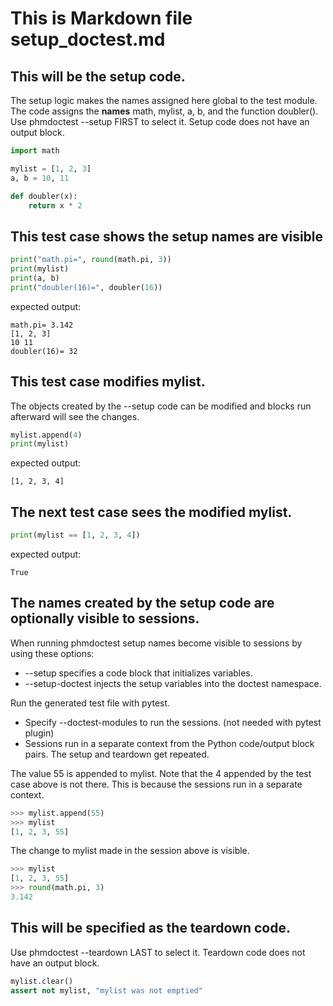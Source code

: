 # This is Markdown file setup_doctest.md

## This will be the setup code.
The setup logic makes the names assigned here global to the test module.
The code assigns the **names** math, mylist, a, b, and the function doubler().
Use phmdoctest --setup FIRST to select it.
Setup code does not have an output block.
```python
import math

mylist = [1, 2, 3]
a, b = 10, 11

def doubler(x):
    return x * 2
```

## This test case shows the setup names are visible
```python
print("math.pi=", round(math.pi, 3))
print(mylist)
print(a, b)
print("doubler(16)=", doubler(16))
```
expected output:
```
math.pi= 3.142
[1, 2, 3]
10 11
doubler(16)= 32
```

## This test case modifies mylist.
The objects created by the --setup code can be modified
and blocks run afterward will see the changes.
```python
mylist.append(4)
print(mylist)
```
expected output:
```
[1, 2, 3, 4]
```

## The next test case sees the modified mylist.
```python
print(mylist == [1, 2, 3, 4])
```
expected output:
```
True
```

## The names created by the setup code are optionally visible to sessions.
When running phmdoctest setup names become visible to sessions
by using these options:
- --setup specifies a code block that initializes variables.
- --setup-doctest injects the setup variables into the doctest namespace.

Run the generated test file with pytest.
- Specify --doctest-modules to run the sessions. (not needed with pytest plugin)
- Sessions run in a separate context from the Python code/output block
  pairs.  The setup and teardown get repeated.

The value 55 is appended to mylist. Note that the 4 appended by the
test case above is not there.  This is because the sessions
run in a separate context.
```py
>>> mylist.append(55)
>>> mylist
[1, 2, 3, 55]
```

The change to mylist made in the session above is visible.
```py
>>> mylist
[1, 2, 3, 55]
>>> round(math.pi, 3)
3.142
```

## This will be specified as the teardown code.
Use phmdoctest --teardown LAST to select it.
Teardown code does not have an output block.
```python
mylist.clear()
assert not mylist, "mylist was not emptied"
```
